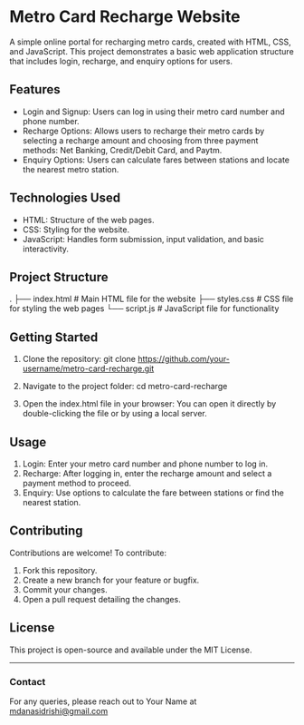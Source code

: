 # Metro Card Recharge Website

A simple online portal for recharging metro cards, created with HTML, CSS, and JavaScript. This project demonstrates a basic web application structure that includes login, recharge, and enquiry options for users.

## Features

- Login and Signup: Users can log in using their metro card number and phone number.
- Recharge Options: Allows users to recharge their metro cards by selecting a recharge amount and choosing from three payment methods: Net Banking, Credit/Debit Card, and Paytm.
- Enquiry Options: Users can calculate fares between stations and locate the nearest metro station.

## Technologies Used

- HTML: Structure of the web pages.
- CSS: Styling for the website.
- JavaScript: Handles form submission, input validation, and basic interactivity.

## Project Structure

.
├── index.html        # Main HTML file for the website
├── styles.css        # CSS file for styling the web pages
└── script.js         # JavaScript file for functionality

## Getting Started

1. Clone the repository:
   git clone https://github.com/your-username/metro-card-recharge.git

2. Navigate to the project folder:
   cd metro-card-recharge

3. Open the index.html file in your browser:
   You can open it directly by double-clicking the file or by using a local server.

## Usage

1. Login: Enter your metro card number and phone number to log in.
2. Recharge: After logging in, enter the recharge amount and select a payment method to proceed.
3. Enquiry: Use options to calculate the fare between stations or find the nearest station.

## Contributing

Contributions are welcome! To contribute:

1. Fork this repository.
2. Create a new branch for your feature or bugfix.
3. Commit your changes.
4. Open a pull request detailing the changes.

## License

This project is open-source and available under the MIT License.

---

### Contact

For any queries, please reach out to Your Name at mdanasidrishi@gmail.com 
